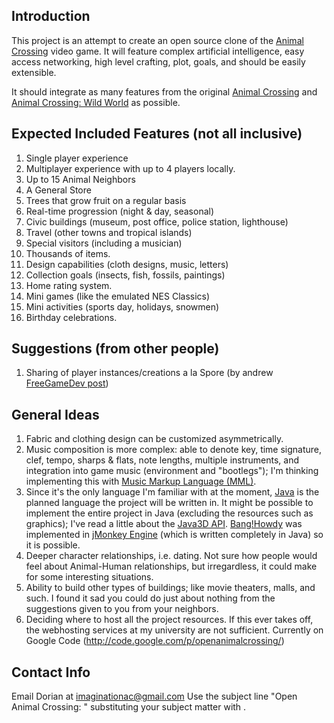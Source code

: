 ## Introduction ##

This project is an attempt to create an open source clone of the [Animal Crossing](http://en.wikipedia.org/wiki/Animal_Crossing_(series)) video game. It will feature complex artificial intelligence, easy access networking, high level crafting, plot, goals, and should be easily extensible.

It should integrate as many features from the original [Animal Crossing](http://en.wikipedia.org/wiki/Animal_Crossing) and [Animal Crossing: Wild World](http://en.wikipedia.org/wiki/Animal_Crossing:_Wild_World) as possible.


## Expected Included Features (not all inclusive) ##
  1. Single player experience
  1. Multiplayer experience with up to 4 players locally.
  1. Up to 15 Animal Neighbors
  1. A General Store
  1. Trees that grow fruit on a regular basis
  1. Real-time progression (night & day, seasonal)
  1. Civic buildings (museum, post office, police station, lighthouse)
  1. Travel (other towns and tropical islands)
  1. Special visitors (including a musician)
  1. Thousands of items.
  1. Design capabilities (cloth designs, music, letters)
  1. Collection goals (insects, fish, fossils, paintings)
  1. Home rating system.
  1. Mini games (like the emulated NES Classics)
  1. Mini activities (sports day, holidays, snowmen)
  1. Birthday celebrations.

## Suggestions (from other people) ##
  1. Sharing of player instances/creations a la Spore (by andrew [FreeGameDev post](http://forum.freegamedev.net/index.php?t=msg&S=4bfa7f8c02fe2ad49f53921324d4efde&th=752&goto=5373#msg_5373))

## General Ideas ##
  1. Fabric and clothing design can be customized asymmetrically.
  1. Music composition is more complex: able to denote key, time signature, clef, tempo, sharps & flats, note lengths, multiple instruments, and integration into game music (environment and "bootlegs"); I'm thinking implementing this with [Music Markup Language (MML)](http://www.musicmarkup.info/).
  1. Since it's the only language I'm familiar with at the moment, [Java](http://www.java.com) is the planned language the project will be written in. It might be possible to implement the entire project in Java (excluding the resources such as graphics); I've read a little about the [Java3D API](https://java3d.dev.java.net/). [Bang!Howdy](http://www.banghowdy.com) was implemented in [jMonkey Engine](http://jmonkeyengine.com) (which is written completely in Java) so it is possible.
  1. Deeper character relationships, i.e. dating. Not sure how people would feel about Animal-Human relationships, but irregardless, it could make for some interesting situations.
  1. Ability to build other types of buildings; like movie theaters, malls, and such. I found it sad you could do just about nothing from the suggestions given to you from your neighbors.
  1. Deciding where to host all the project resources. If this ever takes off, the webhosting services at my university are not sufficient. Currently on Google Code (http://code.google.com/p/openanimalcrossing/)

## Contact Info ##
Email Dorian at [imaginationac@gmail.com](mailto:imaginationac@gmail.com)
Use the subject line "Open Animal Crossing: <subject title>" substituting your subject matter with <subject title>.